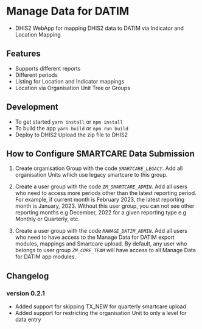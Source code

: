 # Manage Data for DATIM
 - DHIS2 WebApp for mapping DHIS2 data to DATIM via Indicator and Location Mapping
## Features
 - Supports different reports
 - Different periods
 - Listing for Location and Indicator mappings
 - Location via Organisation Unit Tree or Groups

## Development
 - To get started
    `yarn install` or `npm install`
 - To build the app
    `yarn build` or `npm run build`
 - Deploy to DHIS2
  Upload the zip file to DHIS2

## How to Configure SMARTCARE Data Submission

   1. Create organisation Group with the code *`SMARTCARE_LEGACY`*. 
   Add all organisation Units which use legacy smartcare to this group.

   2. Create a user group with the code *`ZM_SMARTCARE_ADMIN`*. 
   Add all users who need to access more periods other than the latest reporting period. For example, if current month is February 2023, the latest reporting month is January, 2023. Without this user group, you can not see other reporting months e.g December, 2022 for a given reporting type e.g Monthly or Quarterly, etc.

   3. Create a user group with the code *`MANAGE_DATIM_ADMIN`*. 
   Add all users who need to  have access to the Manage Data for DATIM export modules, mappings and Smartcare upload. By default, any user who belongs to user group *`ZM_CORE_TEAM`* will have access to all Manage Data for DATIM app modules.

## Changelog
 ### version 0.2.1
   - Added support for skipping TX_NEW for quarterly smartcare upload
   - Added support for restricting the organisation Unit to only a level for data entry 
